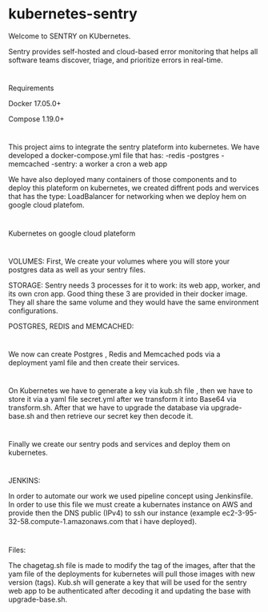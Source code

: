 # kubernetes-sentry
Welcome to SENTRY on KUbernetes.

Sentry provides self-hosted and cloud-based error monitoring that helps all software
teams discover, triage, and prioritize errors in real-time.
#
Requirements

Docker 17.05.0+

Compose 1.19.0+
#
This project aims to integrate the sentry plateform into kubernetes.
We have developed a docker-compose.yml file that has:
        -redis
        -postgres
        -memcached
        -sentry:
                a worker
                a cron
                a web app
                
We have also deployed many containers of those components and to deploy this plateform on kubernetes, we created diffrent pods 
and wervices that has the type: LoadBalancer for networking when we deploy hem on google cloud platefom.
#
Kubernetes on google cloud plateform
#
VOLUMES:
First, We create your volumes where you will store your postgres data as well as your sentry files.

STORAGE:
Sentry needs 3 processes for it to work: its web app, worker, and its own cron app. Good thing these 3 are provided in their docker image. They all share the same volume and they would have the same environment configurations.

POSTGRES, REDIS and MEMCACHED:
#
We now can create Postgres , Redis and Memcached pods via a deployment yaml file and then create their services.

#
On Kubernetes we have to generate a key via kub.sh file , then we have to store it via a yaml file secret.yml after we transform it into Base64 via transform.sh.
After that we have to upgrade the database via upgrade-base.sh and then retrieve our secret key then decode it.
#
Finally we create our sentry pods and services and deploy them on kubernetes.
#
JENKINS:

In order to automate our work we used pipeline concept using Jenkinsfile.
In order to use this file we must create a kubernates instance on AWS and provide then the DNS public (IPv4)
to ssh our instance (example ec2-3-95-32-58.compute-1.amazonaws.com that i have deployed).

#
Files:

The chagetag.sh file is made to modify the tag of the images, after that the yam file of the deployments for kubernetes will pull those images with new version (tags).
Kub.sh will generate a key that will be used for the sentry web app to be authenticated after decoding it and updating the base with upgrade-base.sh.
